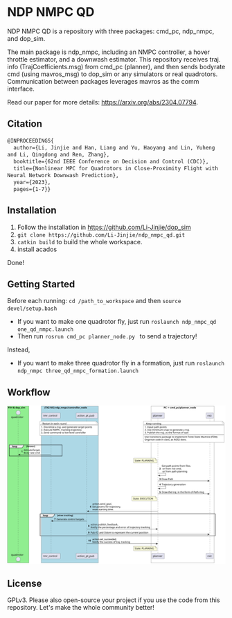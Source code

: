 # NDP NMPC QD

NDP NMPC QD is a repository with three packages: cmd_pc, ndp_nmpc, and dop_sim.

The main package is ndp_nmpc, including an NMPC controller, a hover throttle estimator, and a downwash estimator. This repository receives traj. info (TrajCoefficients.msg) from cmd_pc (planner), and then sends bodyrate cmd (using mavros_msg) to dop_sim or any simulators or real quadrotors. Communication between packages leverages mavros as the comm interface.

Read our paper for more details: https://arxiv.org/abs/2304.07794.

## Citation

```
@INPROCEEDINGS{
  author={Li, Jinjie and Han, Liang and Yu, Haoyang and Lin, Yuheng and Li, Qingdong and Ren, Zhang},
  booktitle={62nd IEEE Conference on Decision and Control (CDC)}, 
  title={Nonlinear MPC for Quadrotors in Close-Proximity Flight with Neural Network Downwash Prediction}, 
  year={2023},
  pages={1-7}}
```

## Installation

1. Follow the installation in https://github.com/Li-Jinjie/dop_sim
2. `git clone https://github.com/Li-Jinjie/ndp_nmpc_qd.git`
3. `catkin build` to build the whole workspace.
4. install acados

Done!

## Getting Started

Before each running:  `cd /path_to_workspace` and then `source devel/setup.bash`

- If you want to make one quadrotor fly, just run `roslaunch ndp_nmpc_qd one_qd_nmpc.launch`
- Then run `rosrun cmd_pc planner_node.py ` to send a trajectory!

Instead,

- If you want to make three quadrotor fly in a formation, just run `roslaunch ndp_nmpc three_qd_nmpc_formation.launch`

## Workflow

![](./UMLs/workflow.svg)

## License

GPLv3. Please also open-source your project if you use the code from this repository. Let's make the whole community better!
